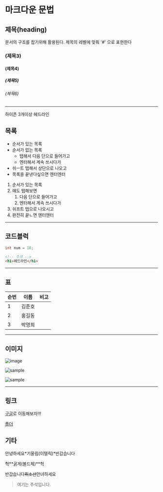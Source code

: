 # 마크다운 문법

## 제목(heading)

문서의 구조를 잡기위해 활용된다. 제목의 레벨에 맞춰 '#' 으로 표현한다

### (제목3)

#### (제목4)

##### (제목5)

###### (제목6)

-----------
하이픈 3개이상 헤드라인





## 목록

- 순서가 있는 목록
- 순서가 없는 목록
	- 탭해서 다음 단으로 들어가고
	- 엔터해서 계속 쓰시다가
- 쉬ㅡ트 탭해서 상단으로 나오고
- 목록을 끝낸다싶으면 엔터엔터

1. 순서가 있는 목록
2. 얘도 탭해보면
	1. 다음 단으로 들어가고
	2. 엔터해서 계속 쓰시다가
3. 쉬프트 탭으로 나오시고
4. 완전히 끝ㄴ면 엔터엔터

-------

## 코드블럭

```JAVA
int num = 10;
```

```html
<!-- 주석 -->
<h1>헤드라인</h1>
```

------

## 표

| 순번 | 이름 | 비고 |
| :--- | -------| -------|
|1 |김준호 |    |
|2 |홍길동 |    |
|3 |박영희 |    |

-------


## 이미지

![image](http://t1.daumcdn.net/friends/prod/editor/dc8b3d02-a15a-4afa-a88b-989cf2a50476.jpg)

![sample](C:\Users\multicampus\Desktop\images.jpg)

![sample](.\2일차\images.jpg)


--------

## 링크

[구글](www.google.com)로 이동해보자!!!

[폴더](C:\Users\multicampus\Desktop\code)


## 기타

안녕하세요*기울림(이텔릭)*반갑습니다

헉**굵게(볼드체)**헉

반갑습니다~~취소선~~안녀하세요

> 여기는 주석입니다.
